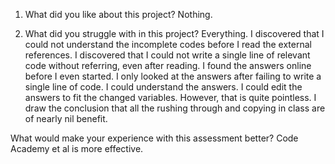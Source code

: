 1. What did you like about this project?
Nothing.

2. What did you struggle with in this project?
Everything.
I discovered that I could not understand the incomplete codes before I read the external references.
I discovered that I could not write a single line of relevant code without referring, even after reading.
I found the answers online before I even started. I only looked at the answers after failing to write a single line of code. I could understand the answers. I could edit the answers to fit the changed variables. However, that is quite pointless.
I draw the conclusion that all the rushing through and copying in class are of nearly nil benefit.

What would make your experience with this assessment better?
Code Academy et al is more effective.